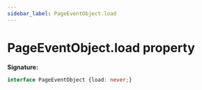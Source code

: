 ```yaml
---
sidebar_label: PageEventObject.load
---
```

# PageEventObject.load property

**Signature:**

```typescript
interface PageEventObject {load: never;}
```

